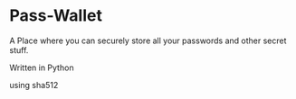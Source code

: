 # Pass-Wallet

A Place where you can securely store all your passwords and other secret stuff.

Written in Python

using sha512
